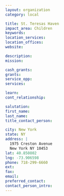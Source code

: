 ```yaml
---
layout: organization
category: local

title: St. Teresas Haven
impact_area: Children
keywords: 
location_services: 
location_offices: 
website: 

description: 
mission: 

cash_grants: 
grants: 
service_opp: 
services: 

learn: 
cont_relationship: 

salutation: 
first_name: 
last_name: 
title_contact_person: 

city: New York
state: NY
address: |
  1975 Creston Avenue  
  New York NY 10453
lat: 40.850802
lng: -73.906598
phone: 718-299-6660
ext: 
fax: 
email: 
preferred_contact: 
contact_person_intro: 
---
```

